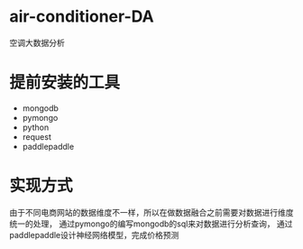 # air-conditioner-DA
空调大数据分析
# 提前安装的工具
- mongodb
- pymongo
- python
- request
- paddlepaddle
# 实现方式
由于不同电商网站的数据维度不一样，所以在做数据融合之前需要对数据进行维度统一的处理，
通过pymongo的编写mongodb的sql来对数据进行分析查询，
通过paddlepaddle设计神经网络模型，完成价格预测
